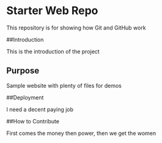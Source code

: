 # Starter Web Repo

This repository is for showing how Git and GitHub work

##Introduction

This is the introduction of the project

## Purpose

Sample website with plenty of files for demos

##Deployment

I need a decent paying job

##How to Contribute

First comes the money then power, then we get the women

